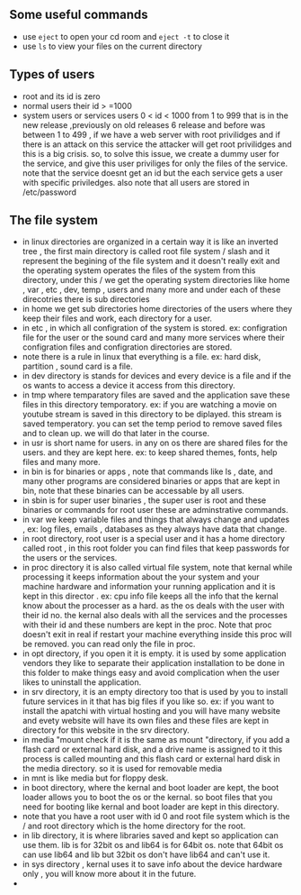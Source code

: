 ## Some useful commands

- use `eject` to open your cd room and `eject -t` to close it
- use `ls` to view your files on the current directory

## Types of users

- root and its id is zero
- normal users their id > =1000
- system users or services users 0 < id < 1000 from 1 to 999 that is in the new release ,previously on old releases 6 release and before was between 1 to 499 , if we have a web server with root privilidges and if there is an attack on this service the attacker will get root privilidges and this is a big crisis. so, to solve this issue, we create a dummy user for the service, and give this user priviliges for only the files of the service. note that the service doesnt get an id but the each service gets a user with specific priviledges. also note that all users are stored in /etc/password

## The file system

- in linux directories are organized in a certain way it is like an inverted tree , the first main directory is called root file system / slash and it represent the begining of the file system and it doesn't really exit and the operating system operates the files of the system from this directory, under this / we get the operating system directories like home , var , etc , dev, temp , users and many more and under each of these direcotries there is sub directories
- in home we get sub directories home directories of the users where they keep their files and work, each directory for a user.
- in etc , in which all configration of the system is stored. ex: configration file for the user or the sound card and many more services where their configration files and configration directories are stored.
- note there is a rule in linux that everything is a file. ex: hard disk, partition , sound card is a file.
- in dev directory is stands for devices and every device is a file and if the os wants to access a device it access from this directory.
- in tmp where temparatory files are saved and the application save these files in this directory temporatory. ex: if you are watching a movie on youtube stream is saved in this directory to be diplayed. this stream is saved temperatory. you can set the temp period to remove saved files and to clean up. we will do that later in the course.
- in usr is short name for users. in any on os there are shared files for the users. and they are kept here. ex: to keep shared themes, fonts, help files and many more.
- in bin is for binaries or apps , note that commands like ls , date, and many other programs are considered binaries or apps that are kept in bin, note that these binaries can be accessable by all users.
- in sbin is for super user binaries , the super user is root and these binaries or commands for root user these are adminstrative commands.
- in var we keep variable files and things that always change and updates , ex: log files, emails , databases as they always have data that change.
- in root directory, root user is a special user and it has a home directory called root , in this root folder you can find files that keep passwords for the users or the services.
- in proc directory it is also called virtual file system, note that kernal while processing it keeps information about the your system and your machine hardware and information your running application and it is kept in this director . ex: cpu info file keeps all the info that the kernal know about the processer as a hard. as the os deals with the user with their id no. the kernal also deals with all the services and the processes with their id and these numbers are kept in the proc. Note that proc doesn't exit in real if restart your machine everything inside this proc will be removed. you can read only the file in proc.
- in opt directory, if you open it it is empty. it is used by some application vendors they like to separate their application installation to be done in this folder to make things easy and avoid complication when the user likes to uninstall the application.
- in srv directory, it is an empty directory too that is used by you to install future services in it that has big files if you like so. ex: if you want to install the apatchi with virtual hosting and you will have many website and evety website will have its own files and these files are kept in directory for this website in the srv directory.
- in media "mount check if it is the same as mount "directory, if you add a flash card or external hard disk, and a drive name is assigned to it this process is called mounting and this flash card or external hard disk in the media directory. so it is used for removable media
- in mnt is like media but for floppy desk.
- in boot directory, where the kernal and boot loader are kept, the boot loader allows you to boot the os or the kernal. so boot files that you need for booting like kernal and boot loader are kept in this directory.
- note that you have a root user with id 0 and root file system which is the / and root directory which is the home directory for the root.
- in lib directory, it is where libraries saved and kept so application can use them. lib is for 32bit os and lib64 is for 64bit os. note that 64bit os can use lib64 and lib but 32bit os don't have lib64 and can't use it.
- in sys directory , kernal uses it to save info about the device hardware only , you will know more about it in the future.
-
